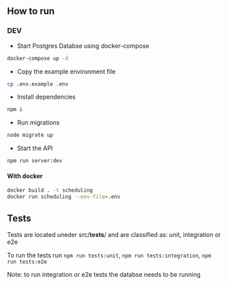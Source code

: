 ## How to run

### DEV

* Start Postgres Databse using docker-compose

```bash
docker-compose up -d
```

* Copy the example environment file

```bash
cp .env.example .env
```
* Install dependencies

```bash
npm i
```

* Run migrations

```bash
node migrate up
```

* Start the API

```
npm run server:dev
```

#### With docker

```bash
docker build . -t scheduling
docker run scheduling --env-file=.env
```

## Tests

Tests are located uneder src/__tests__/ and are classified as: unit, integration or e2e

To run the tests run `npm run tests:unit`, `npm run tests:integration`, `npm run tests:e2e`

Note: to run integration or e2e tests the databse needs to be running
